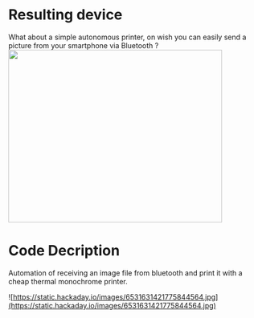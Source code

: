 # Resulting device #

What about a simple autonomous printer, on wish you can easily send a picture from your smartphone via Bluetooth ?
<a href='http://www.youtube.com/watch?feature=player_embedded&v=CMH58jxgLjI' target='_blank'><img src='http://img.youtube.com/vi/CMH58jxgLjI/0.jpg' width='425' height=344 /></a>

# Code Decription #
Automation of receiving an image file from bluetooth and print it with a cheap thermal monochrome printer.

![https://static.hackaday.io/images/6531631421775844564.jpg](https://static.hackaday.io/images/6531631421775844564.jpg)